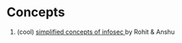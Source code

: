 # Concepts

1. (cool) [simplified concepts of infosec ](https://securityzines.com/)by Rohit & Anshu
